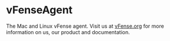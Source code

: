 vFenseAgent
===========

The Mac and Linux vFense agent. Visit us at <a href="http://www.vfense.org">vFense.org</a> for
more information on us, our product and documentation.

